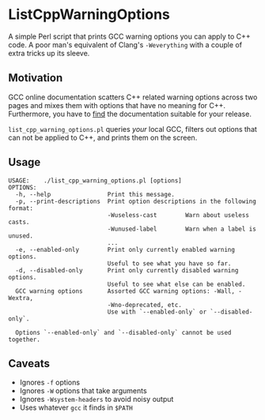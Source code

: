 # ListCppWarningOptions #

A simple Perl script that prints GCC warning options you can apply to C++ code. A poor man's equivalent of Clang's `-Weverything` with a couple of extra tricks up its sleeve.

## Motivation ##

GCC online documentation scatters C++ related warning options across two pages and mixes them with options that have no meaning for C++. Furthermore, you have to [find](https://gcc.gnu.org/releases.html) the documentation suitable for your release.

`list_cpp_warning_options.pl` queries *your* local GCC, filters out options that can not be applied to C++, and prints them on the screen.

## Usage ##

```
USAGE:    ./list_cpp_warning_options.pl [options]
OPTIONS:
  -h, --help                Print this message.
  -p, --print-descriptions  Print option descriptions in the following format:
                            -Wuseless-cast        Warn about useless casts.
                            -Wunused-label        Warn when a label is unused.
                            ...
  -e, --enabled-only        Print only currently enabled warning options.
                            Useful to see what you have so far.
  -d, --disabled-only       Print only currently disabled warning options.
                            Useful to see what else can be enabled.
  GCC warning options       Assorted GCC warning options: -Wall, -Wextra,
                            -Wno-deprecated, etc.
                            Use with `--enabled-only` or `--disabled-only`.

  Options `--enabled-only` and `--disabled-only` cannot be used together.
```

## Caveats ##

* Ignores `-f` options
* Ignores `-W` options that take arguments
* Ignores `-Wsystem-headers` to avoid noisy output
* Uses whatever `gcc` it finds in `$PATH`

